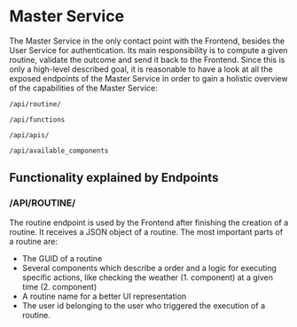 # Master Service
The Master Service in the only contact point with the Frontend, besides the User Service for authentication. Its main responsibility is to compute a given routine, validate the outcome and send it back to the Frontend.
Since this is only a high-level described goal, it is reasonable to have a look at all the exposed endpoints of the Master Service in order to gain a holistic overview of the capabilities of the Master Service:

`/api/routine/`

`/api/functions`

`/api/apis/`

`/api/available_components` 

## Functionality explained by Endpoints
### /API/ROUTINE/
The routine endpoint is used by the Frontend after finishing the creation of a routine. It receives a JSON object of a routine. The most important parts of a routine are:
* The GUID of a routine
* Several components which describe a order and a logic for executing specific actions, like checking the weather (1. component) at a given time (2. component)
* A routine name for a better UI representation
* The user id belonging to the user who triggered the execution of a routine.
